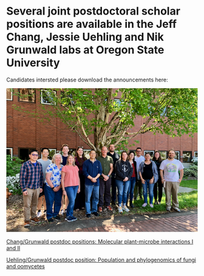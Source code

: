 # Several joint postdoctoral scholar positions are available in the Jeff Chang, Jessie Uehling and Nik Grunwald labs at Oregon State University

Candidates intersted please download the announcements here:

![Chang & Grunwald lab group](https://github.com/grunwald/postdocs/blob/main/IMG_6197.png)

[Chang/Grunwald postdoc  positions: Molecular plant-microbe interactions I and II](https://github.com/grunwald/postdocs/blob/main/PD_position_Chang_Grunwald.pdf)

[Uehling/Grunwald postdoc  position: Population and phylogenomics of fungi and oomycetes](https://github.com/grunwald/postdocs/blob/main/PDs_ad_Uehling-Grunwald-2023.pdf)

